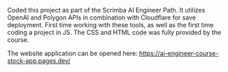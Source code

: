 Coded this project as part of the Scrimba AI Engineer Path. It utilizes OpenAI and Polygon APIs in combination with Cloudflare for save deployment. First time working with these tools, as well as the first time coding a project in JS. The CSS and HTML code was fully provided by the course.

The website application can be opened here: https://ai-engineer-course-stock-app.pages.dev/
